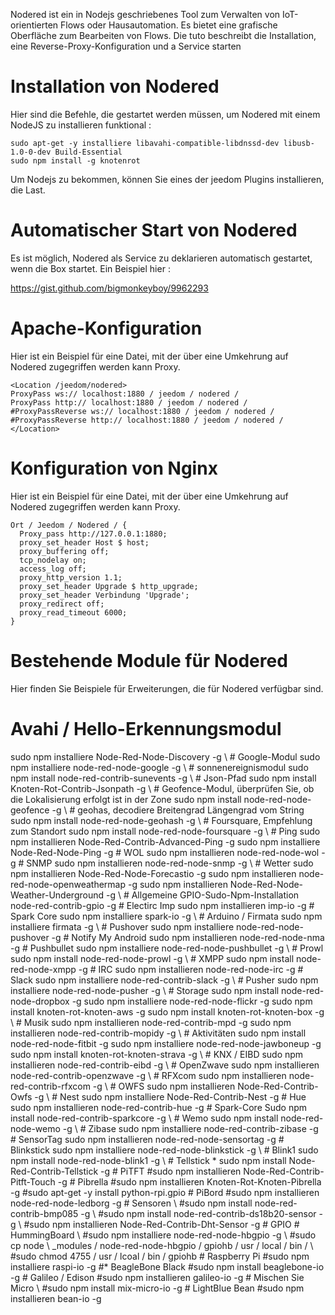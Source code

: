 Nodered ist ein in Nodejs geschriebenes Tool zum Verwalten von IoT-orientierten Flows oder
Hausautomation. Es bietet eine grafische Oberfläche zum Bearbeiten von Flows. Die
tuto beschreibt die Installation, eine Reverse-Proxy-Konfiguration und a
Service starten

Installation von Nodered 
=======================

Hier sind die Befehle, die gestartet werden müssen, um Nodered mit einem NodeJS zu installieren
funktional :

    sudo apt-get -y installiere libavahi-compatible-libdnssd-dev libusb-1.0-0-dev Build-Essential
    sudo npm install -g knotenrot

Um Nodejs zu bekommen, können Sie eines der jeedom Plugins installieren, die
Last.

Automatischer Start von Nodered 
================================

Es ist möglich, Nodered als Service zu deklarieren
automatisch gestartet, wenn die Box startet. Ein Beispiel hier :

<https://gist.github.com/bigmonkeyboy/9962293>

Apache-Konfiguration 
======================

Hier ist ein Beispiel für eine Datei, mit der über eine Umkehrung auf Nodered zugegriffen werden kann
Proxy.

    <Location /jeedom/nodered>
    ProxyPass ws:// localhost:1880 / jeedom / nodered /
    ProxyPass http:// localhost:1880 / jeedom / nodered /
    #ProxyPassReverse ws:// localhost:1880 / jeedom / nodered /
    #ProxyPassReverse http:// localhost:1880 / jeedom / nodered /
    </Location>

Konfiguration von Nginx 
======================

Hier ist ein Beispiel für eine Datei, mit der über eine Umkehrung auf Nodered zugegriffen werden kann
Proxy.

    Ort / Jeedom / Nodered / {
      Proxy_pass http://127.0.0.1:1880;
      proxy_set_header Host $ host;
      proxy_buffering off;
      tcp_nodelay on;
      access_log off;
      proxy_http_version 1.1;
      proxy_set_header Upgrade $ http_upgrade;
      proxy_set_header Verbindung 'Upgrade';
      proxy_redirect off;
      proxy_read_timeout 6000;
    }

Bestehende Module für Nodered 
==============================

Hier finden Sie Beispiele für Erweiterungen, die für Nodered verfügbar sind.

Avahi / Hello-Erkennungsmodul 
==============================

sudo npm installiere Node-Red-Node-Discovery -g \ # Google-Modul sudo npm
installiere node-red-node-google -g \ # sonnenereignismodul sudo npm install
node-red-contrib-sunevents -g \ # Json-Pfad sudo npm install
Knoten-Rot-Contrib-Jsonpath -g \ # Geofence-Modul, überprüfen Sie, ob die Lokalisierung erfolgt
ist in der Zone sudo npm install node-red-node-geofence -g \ # geohas, decodiere
Breitengrad Längengrad vom String sudo npm install node-red-node-geohash -g
\ # Foursquare, Empfehlung zum Standort sudo npm install
node-red-node-foursquare -g \ # Ping sudo npm installieren
Node-Red-Contrib-Advanced-Ping -g sudo npm installiere Node-Red-Node-Ping -g
\# WOL sudo npm installieren node-red-node-wol -g \# SNMP sudo npm installieren
node-red-node-snmp -g \ # Wetter sudo npm installieren
Node-Red-Node-Forecastio -g sudo npm installieren
node-red-node-openweathermap -g sudo npm installieren
Node-Red-Node-Weather-Underground -g \ # Allgemeine GPIO-Sudo-Npm-Installation
node-red-contrib-gpio -g \# Electirc Imp sudo npm installieren imp-io -g \#
Spark Core sudo npm installiere spark-io -g \ # Arduino / Firmata sudo npm
installiere firmata -g \ # Pushover sudo npm installiere node-red-node-pushover
-g \# Notify My Android sudo npm installieren node-red-node-nma -g \#
Pushbullet sudo npm installiere node-red-node-pushbullet -g \ # Prowl sudo
npm install node-red-node-prowl -g \ # XMPP sudo npm install
node-red-node-xmpp -g \# IRC sudo npm installieren node-red-node-irc -g \#
Slack sudo npm installiere node-red-contrib-slack -g \ # Pusher sudo npm
installiere node-red-node-pusher -g \ # Storage sudo npm install
node-red-node-dropbox -g sudo npm installiere node-red-node-flickr -g sudo
npm install knoten-rot-knoten-aws -g sudo npm install knoten-rot-knoten-box -g
\ # Musik sudo npm installieren node-red-contrib-mpd -g sudo npm installieren
node-red-contrib-mopidy -g \ # Aktivitäten sudo npm install
node-red-node-fitbit -g sudo npm installiere node-red-node-jawboneup -g sudo
npm install knoten-rot-knoten-strava -g \ # KNX / EIBD sudo npm installieren
node-red-contrib-eibd -g \ # OpenZwave sudo npm installieren
node-red-contrib-openzwave -g \ # RFXcom sudo npm installieren
node-red-contrib-rfxcom -g \ # OWFS sudo npm installieren
Node-Red-Contrib-Owfs -g \ # Nest sudo npm installiere Node-Red-Contrib-Nest
-g \# Hue sudo npm installieren node-red-contrib-hue -g \# Spark-Core Sudo
npm install node-red-contrib-sparkcore -g \ # Wemo sudo npm install
node-red-node-wemo -g \ # Zibase sudo npm installiere node-red-contrib-zibase
-g \# SensorTag sudo npm installieren node-red-node-sensortag -g \#
Blinkstick sudo npm installiere node-red-node-blinkstick -g \ # Blink1 sudo
npm install node-red-node-blink1 -g \ # Tellstick * sudo npm install
Node-Red-Contrib-Tellstick -g \# PiTFT \#sudo npm installieren
Node-Red-Contrib-Pitft-Touch -g \# Pibrella \#sudo npm installieren
Knoten-Rot-Knoten-Pibrella -g \#sudo apt-get -y install python-rpi.gpio \#
PiBord \#sudo npm installieren node-red-node-ledborg -g \# Sensoren \ #sudo npm
install node-red-contrib-bmp085 -g \ #sudo npm install
node-red-contrib-ds18b20-sensor -g \ #sudo npm installieren
Node-Red-Contrib-Dht-Sensor -g \# GPIO \# HummingBoard \ #sudo npm
installiere node-red-node-hbgpio -g \ #sudo cp
node \ _modules / node-red-node-hbgpio / gpiohb / usr / local / bin / \ #sudo chmod
4755 / usr / lcoal / bin / gpiohb \# Raspberry Pi \#sudo npm installiere raspi-io
-g \#* BeagleBone Black \#sudo npm install beaglebone-io -g \#
Galileo / Edison \#sudo npm installieren galileo-io -g \# Mischen Sie Micro \ #sudo
npm install mix-micro-io -g \# LightBlue Bean \#sudo npm installieren
bean-io -g
